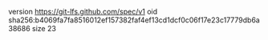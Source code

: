 version https://git-lfs.github.com/spec/v1
oid sha256:b4069fa7fa8516012ef157382faf4ef13cd1dcf0c06f17e23c17779db6a38686
size 23
